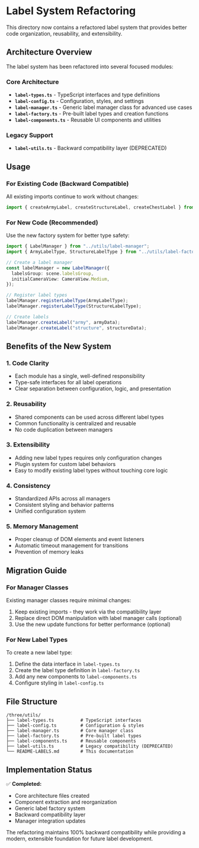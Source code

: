 # Label System Refactoring

This directory now contains a refactored label system that provides better code organization, reusability, and
extensibility.

## Architecture Overview

The label system has been refactored into several focused modules:

### Core Architecture

- **`label-types.ts`** - TypeScript interfaces and type definitions
- **`label-config.ts`** - Configuration, styles, and settings
- **`label-manager.ts`** - Generic label manager class for advanced use cases
- **`label-factory.ts`** - Pre-built label types and creation functions
- **`label-components.ts`** - Reusable UI components and utilities

### Legacy Support

- **`label-utils.ts`** - Backward compatibility layer (DEPRECATED)

## Usage

### For Existing Code (Backward Compatible)

All existing imports continue to work without changes:

```typescript
import { createArmyLabel, createStructureLabel, createChestLabel } from "../utils/";
```

### For New Code (Recommended)

Use the new factory system for better type safety:

```typescript
import { LabelManager } from "../utils/label-manager";
import { ArmyLabelType, StructureLabelType } from "../utils/label-factory";

// Create a label manager
const labelManager = new LabelManager({
  labelsGroup: scene.labelsGroup,
  initialCameraView: CameraView.Medium,
});

// Register label types
labelManager.registerLabelType(ArmyLabelType);
labelManager.registerLabelType(StructureLabelType);

// Create labels
labelManager.createLabel("army", armyData);
labelManager.createLabel("structure", structureData);
```

## Benefits of the New System

### 1. **Code Clarity**

- Each module has a single, well-defined responsibility
- Type-safe interfaces for all label operations
- Clear separation between configuration, logic, and presentation

### 2. **Reusability**

- Shared components can be used across different label types
- Common functionality is centralized and reusable
- No code duplication between managers

### 3. **Extensibility**

- Adding new label types requires only configuration changes
- Plugin system for custom label behaviors
- Easy to modify existing label types without touching core logic

### 4. **Consistency**

- Standardized APIs across all managers
- Consistent styling and behavior patterns
- Unified configuration system

### 5. **Memory Management**

- Proper cleanup of DOM elements and event listeners
- Automatic timeout management for transitions
- Prevention of memory leaks

## Migration Guide

### For Manager Classes

Existing manager classes require minimal changes:

1. Keep existing imports - they work via the compatibility layer
2. Replace direct DOM manipulation with label manager calls (optional)
3. Use the new update functions for better performance (optional)

### For New Label Types

To create a new label type:

1. Define the data interface in `label-types.ts`
2. Create the label type definition in `label-factory.ts`
3. Add any new components to `label-components.ts`
4. Configure styling in `label-config.ts`

## File Structure

```
/three/utils/
├── label-types.ts          # TypeScript interfaces
├── label-config.ts         # Configuration & styles
├── label-manager.ts        # Core manager class
├── label-factory.ts        # Pre-built label types
├── label-components.ts     # Reusable components
├── label-utils.ts          # Legacy compatibility (DEPRECATED)
└── README-LABELS.md        # This documentation
```

## Implementation Status

✅ **Completed:**

- Core architecture files created
- Component extraction and reorganization
- Generic label factory system
- Backward compatibility layer
- Manager integration updates

The refactoring maintains 100% backward compatibility while providing a modern, extensible foundation for future label
development.
